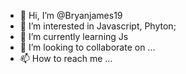 - 👋 Hi, I’m @Bryanjames19
- 👀 I’m interested in Javascript, Phyton;
- 🌱 I’m currently learning Js
- 💞️ I’m looking to collaborate on ...
- 📫 How to reach me ...

<!---
Bryanjames19/Bryanjames19 is a ✨ special ✨ repository because its `README.md` (this file) appears on your GitHub profile.
You can click the Preview link to take a look at your changes.
--->
